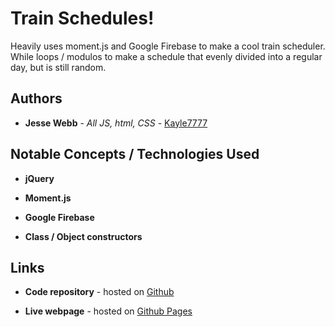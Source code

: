 # Train Schedules!

Heavily uses moment.js and Google Firebase to make a cool train scheduler. While loops / modulos to make a schedule that evenly divided into a regular day, but is still random.

## Authors

* **Jesse Webb** - *All JS, html, CSS* - [Kayle7777](https://github.com/kayle7777)

## Notable Concepts / Technologies Used

* **jQuery**

* **Moment.js**

* **Google Firebase**

* **Class / Object constructors**

## Links

* **Code repository** - hosted on [Github][github Repo]

* **Live webpage** - hosted on [Github Pages][github Pages]

[github Repo]: https://github.com/Kayle7777/trainSchedulesHomework
[github Pages]: https://kayle7777.github.io/trainSchedulesHomework/
